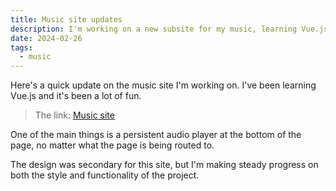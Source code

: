 ```yaml
---
title: Music site updates
description: I'm working on a new subsite for my music, learning Vue.js along the way
date: 2024-02-26
tags:
  - music
---
```

Here's a quick update on the music site I'm working on. I've been learning Vue.js and it's been a lot of fun.

> The link: [Music site](https://marzipant.netlify.app/)

One of the main things is a persistent audio player at the bottom of the page, no matter what the page is being routed to.

The design was secondary for this site, but I'm making steady progress on both the style and functionality of the project.
